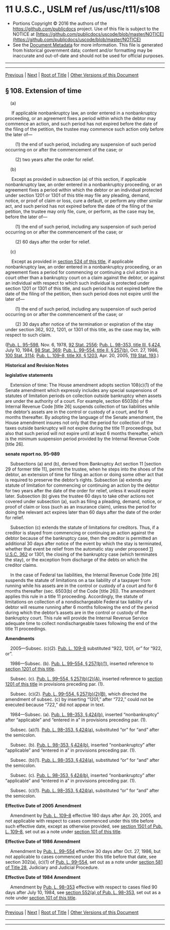 ---
---

# 11 U.S.C., USLM ref /us/usc/t11/s108

* Portions Copyright © 2016 the authors of the https://github.com/publicdocs project.
  Use of this file is subject to the NOTICE at [https://github.com/publicdocs/uscode/blob/master/NOTICE](https://github.com/publicdocs/uscode/blob/master/NOTICE)
* See the [Document Metadata](././../../../..//README.md) for more information.
  This file is generated from historical government data; content and/or formatting may be inaccurate and out-of-date and should not be used for official purposes.

----------
----------

[Previous](./../../../..//us/usc/t11/ch1/m__us_usc_t11_s107.md) | [Next](./../../../..//us/usc/t11/ch1/m__us_usc_t11_s109.md) | [Root of Title](./../../../../) | [Other Versions of this Document](https://publicdocs.github.io/go/links?ns=uslm&ref=%2Fus%2Fusc%2Ft11%2Fs108)

## § 108. Extension of time

    (a)

     If applicable nonbankruptcy law, an order entered in a nonbankruptcy proceeding, or an agreement fixes a period within which the debtor may commence an action, and such period has not expired before the date of the filing of the petition, the trustee may commence such action only before the later of—

        (1) the end of such period, including any suspension of such period occurring on or after the commencement of the case; or

        (2) two years after the order for relief.

    (b)

     Except as provided in subsection (a) of this section, if applicable nonbankruptcy law, an order entered in a nonbankruptcy proceeding, or an agreement fixes a period within which the debtor or an individual protected under section 1201 or 1301 of this title may file any pleading, demand, notice, or proof of claim or loss, cure a default, or perform any other similar act, and such period has not expired before the date of the filing of the petition, the trustee may only file, cure, or perform, as the case may be, before the later of—

        (1) the end of such period, including any suspension of such period occurring on or after the commencement of the case; or

        (2) 60 days after the order for relief.

    (c)

     Except as provided in [section 524 of this title][/us/usc/t11/s524], if applicable nonbankruptcy law, an order entered in a nonbankruptcy proceeding, or an agreement fixes a period for commencing or continuing a civil action in a court other than a bankruptcy court on a claim against the debtor, or against an individual with respect to which such individual is protected under section 1201 or 1301 of this title, and such period has not expired before the date of the filing of the petition, then such period does not expire until the later of—

        (1) the end of such period, including any suspension of such period occurring on or after the commencement of the case; or

        (2) 30 days after notice of the termination or expiration of the stay under section 362, 922, 1201, or 1301 of this title, as the case may be, with respect to such claim.

([Pub. L. 95–598][/us/pl/95/598], Nov. 6, 1978, [92 Stat. 2556][/us/stat/92/2556]; [Pub. L. 98–353, title III, § 424][/us/pl/98/353/s424], July 10, 1984, [98 Stat. 369][/us/stat/98/369]; [Pub. L. 99–554, title II, § 257(b)][/us/pl/99/554/s257/b], Oct. 27, 1986, [100 Stat. 3114][/us/stat/100/3114]; [Pub. L. 109–8, title XII, § 1203][/us/pl/109/8/s1203], Apr. 20, 2005, [119 Stat. 193][/us/stat/119/193].)

 __Historical and Revision Notes__ 

 __legislative statements__ 

    Extension of time: The House amendment adopts section 108(c)(1) of the Senate amendment which expressly includes any special suspensions of statutes of limitation periods on collection outside bankruptcy when assets are under the authority of a court. For example, section 6503(b) of the Internal Revenue Code \[title 26\] suspends collection of tax liabilities while the debtor’s assets are in the control or custody of a court, and for 6 months thereafter. By adopting the language of the Senate amendment, the House amendment insures not only that the period for collection of the taxes outside bankruptcy will not expire during the title 11 proceedings, but also that such period will not expire until at least 6 months thereafter, which is the minimum suspension period provided by the Internal Revenue Code \[title 26\].

 __senate report no. 95–989__ 

    Subsections (a) and (b), derived from Bankruptcy Act section 11 \[section 29 of former title 11\], permit the trustee, when he steps into the shoes of the debtor, an extension of time for filing an action or doing some other act that is required to preserve the debtor’s rights. Subsection (a) extends any statute of limitation for commencing or continuing an action by the debtor for two years after the date of the order for relief, unless it would expire later. Subsection (b) gives the trustee 60 days to take other actions not covered under subsection (a), such as filing a pleading, demand, notice, or proof of claim or loss (such as an insurance claim), unless the period for doing the relevant act expires later than 60 days after the date of the order for relief.

    Subsection (c) extends the statute of limitations for creditors. Thus, if a creditor is stayed from commencing or continuing an action against the debtor because of the bankruptcy case, then the creditor is permitted an additional 30 days after notice of the event by which the stay is terminated, whether that event be relief from the automatic stay under proposed [11 U.S.C. 362][/us/usc/t11/s362] or 1301, the closing of the bankruptcy case (which terminates the stay), or the exception from discharge of the debts on which the creditor claims.

    In the case of Federal tax liabilities, the Internal Revenue Code \[title 26\] suspends the statute of limitations on a tax liability of a taxpayer from running while his assets are in the control or custody of a court and for 6 months thereafter (sec. 6503(b) of the Code \[title 26\]). The amendment applies this rule in a title 11 proceeding. Accordingly, the statute of limitations on collection of a nondischargeable Federal tax liability of a debtor will resume running after 6 months following the end of the period during which the debtor’s assets are in the control or custody of the bankruptcy court. This rule will provide the Internal Revenue Service adequate time to collect nondischargeable taxes following the end of the title 11 proceedings.

 __Amendments__ 

    2005—Subsec. (c)(2). [Pub. L. 109–8][/us/pl/109/8] substituted “922, 1201, or” for “922, or”.

    1986—Subsec. (b). [Pub. L. 99–554, § 257(b)(1)][/us/pl/99/554/s257/b/1], inserted reference to [section 1201 of this title][/us/usc/t11/s1201].

    Subsec. (c). [Pub. L. 99–554, § 257(b)(2)(A)][/us/pl/99/554/s257/b/2/A], inserted reference to [section 1201 of this title][/us/usc/t11/s1201] in provisions preceding par. (1).

    Subsec. (c)(2). [Pub. L. 99–554, § 257(b)(2)(B)][/us/pl/99/554/s257/b/2/B], which directed the amendment of subsec. (c) by inserting “1201,” after “722,” could not be executed because “722,” did not appear in text.

    1984—Subsec. (a). [Pub. L. 98–353, § 424(b)][/us/pl/98/353/s424/b], inserted “nonbankruptcy” after “applicable” and “entered in a” in provisions preceding par. (1).

    Subsec. (a)(1). [Pub. L. 98–353, § 424(a)][/us/pl/98/353/s424/a], substituted “or” for “and” after the semicolon.

    Subsec. (b). [Pub. L. 98–353, § 424(b)][/us/pl/98/353/s424/b], inserted “nonbankruptcy” after “applicable” and “entered in a” in provisions preceding par. (1).

    Subsec. (b)(1). [Pub. L. 98–353, § 424(a)][/us/pl/98/353/s424/a], substituted “or” for “and” after the semicolon.

    Subsec. (c). [Pub. L. 98–353, § 424(b)][/us/pl/98/353/s424/b], inserted “nonbankruptcy” after “applicable” and “entered in a” in provisions preceding par. (1).

    Subsec. (c)(1). [Pub. L. 98–353, § 424(a)][/us/pl/98/353/s424/a], substituted “or” for “and” after the semicolon.

 __Effective Date of 2005 Amendment__ 

    Amendment by [Pub. L. 109–8][/us/pl/109/8] effective 180 days after Apr. 20, 2005, and not applicable with respect to cases commenced under this title before such effective date, except as otherwise provided, see [section 1501 of Pub. L. 109–8][/us/pl/109/8/s1501], set out as a note under [section 101 of this title][/us/usc/t11/s101].

 __Effective Date of 1986 Amendment__ 

    Amendment by [Pub. L. 99–554][/us/pl/99/554] effective 30 days after Oct. 27, 1986, but not applicable to cases commenced under this title before that date, see section 302(a), (c)(1) of [Pub. L. 99–554][/us/pl/99/554], set out as a note under [section 581 of Title 28][/us/usc/t28/s581], Judiciary and Judicial Procedure.

 __Effective Date of 1984 Amendment__ 

    Amendment by [Pub. L. 98–353][/us/pl/98/353] effective with respect to cases filed 90 days after July 10, 1984, see [section 552(a) of Pub. L. 98–353][/us/pl/98/353/s552/a], set out as a note under [section 101 of this title][/us/usc/t11/s101].

----------

[Previous](./../../../..//us/usc/t11/ch1/m__us_usc_t11_s107.md) | [Next](./../../../..//us/usc/t11/ch1/m__us_usc_t11_s109.md) | [Root of Title](./../../../../) | [Other Versions of this Document](https://publicdocs.github.io/go/links?ns=uslm&ref=%2Fus%2Fusc%2Ft11%2Fs108)

----------
----------

[/us/usc/t11/s524]: https://publicdocs.github.io/go/links?ns=uslm&ref=%2Fus%2Fusc%2Ft11%2Fs524
[/us/pl/95/598]: https://publicdocs.github.io/go/links?ns=uslm&ref=%2Fus%2Fpl%2F95%2F598
[/us/stat/92/2556]: https://publicdocs.github.io/go/links?ns=uslm&ref=%2Fus%2Fstat%2F92%2F2556
[/us/pl/98/353/s424]: https://publicdocs.github.io/go/links?ns=uslm&ref=%2Fus%2Fpl%2F98%2F353%2Fs424
[/us/stat/98/369]: https://publicdocs.github.io/go/links?ns=uslm&ref=%2Fus%2Fstat%2F98%2F369
[/us/pl/99/554/s257/b]: https://publicdocs.github.io/go/links?ns=uslm&ref=%2Fus%2Fpl%2F99%2F554%2Fs257%2Fb
[/us/stat/100/3114]: https://publicdocs.github.io/go/links?ns=uslm&ref=%2Fus%2Fstat%2F100%2F3114
[/us/pl/109/8/s1203]: https://publicdocs.github.io/go/links?ns=uslm&ref=%2Fus%2Fpl%2F109%2F8%2Fs1203
[/us/stat/119/193]: https://publicdocs.github.io/go/links?ns=uslm&ref=%2Fus%2Fstat%2F119%2F193
[/us/usc/t11/s362]: https://publicdocs.github.io/go/links?ns=uslm&ref=%2Fus%2Fusc%2Ft11%2Fs362
[/us/pl/109/8]: https://publicdocs.github.io/go/links?ns=uslm&ref=%2Fus%2Fpl%2F109%2F8
[/us/pl/99/554/s257/b/1]: https://publicdocs.github.io/go/links?ns=uslm&ref=%2Fus%2Fpl%2F99%2F554%2Fs257%2Fb%2F1
[/us/usc/t11/s1201]: https://publicdocs.github.io/go/links?ns=uslm&ref=%2Fus%2Fusc%2Ft11%2Fs1201
[/us/pl/99/554/s257/b/2/A]: https://publicdocs.github.io/go/links?ns=uslm&ref=%2Fus%2Fpl%2F99%2F554%2Fs257%2Fb%2F2%2FA
[/us/usc/t11/s1201]: https://publicdocs.github.io/go/links?ns=uslm&ref=%2Fus%2Fusc%2Ft11%2Fs1201
[/us/pl/99/554/s257/b/2/B]: https://publicdocs.github.io/go/links?ns=uslm&ref=%2Fus%2Fpl%2F99%2F554%2Fs257%2Fb%2F2%2FB
[/us/pl/98/353/s424/b]: https://publicdocs.github.io/go/links?ns=uslm&ref=%2Fus%2Fpl%2F98%2F353%2Fs424%2Fb
[/us/pl/98/353/s424/a]: https://publicdocs.github.io/go/links?ns=uslm&ref=%2Fus%2Fpl%2F98%2F353%2Fs424%2Fa
[/us/pl/98/353/s424/b]: https://publicdocs.github.io/go/links?ns=uslm&ref=%2Fus%2Fpl%2F98%2F353%2Fs424%2Fb
[/us/pl/98/353/s424/a]: https://publicdocs.github.io/go/links?ns=uslm&ref=%2Fus%2Fpl%2F98%2F353%2Fs424%2Fa
[/us/pl/98/353/s424/b]: https://publicdocs.github.io/go/links?ns=uslm&ref=%2Fus%2Fpl%2F98%2F353%2Fs424%2Fb
[/us/pl/98/353/s424/a]: https://publicdocs.github.io/go/links?ns=uslm&ref=%2Fus%2Fpl%2F98%2F353%2Fs424%2Fa
[/us/pl/109/8]: https://publicdocs.github.io/go/links?ns=uslm&ref=%2Fus%2Fpl%2F109%2F8
[/us/pl/109/8/s1501]: https://publicdocs.github.io/go/links?ns=uslm&ref=%2Fus%2Fpl%2F109%2F8%2Fs1501
[/us/usc/t11/s101]: https://publicdocs.github.io/go/links?ns=uslm&ref=%2Fus%2Fusc%2Ft11%2Fs101
[/us/pl/99/554]: https://publicdocs.github.io/go/links?ns=uslm&ref=%2Fus%2Fpl%2F99%2F554
[/us/pl/99/554]: https://publicdocs.github.io/go/links?ns=uslm&ref=%2Fus%2Fpl%2F99%2F554
[/us/usc/t28/s581]: https://publicdocs.github.io/go/links?ns=uslm&ref=%2Fus%2Fusc%2Ft28%2Fs581
[/us/pl/98/353]: https://publicdocs.github.io/go/links?ns=uslm&ref=%2Fus%2Fpl%2F98%2F353
[/us/pl/98/353/s552/a]: https://publicdocs.github.io/go/links?ns=uslm&ref=%2Fus%2Fpl%2F98%2F353%2Fs552%2Fa
[/us/usc/t11/s101]: https://publicdocs.github.io/go/links?ns=uslm&ref=%2Fus%2Fusc%2Ft11%2Fs101


